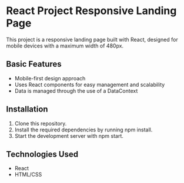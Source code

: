 # React Project Responsive Landing Page

This project is a responsive landing page built with React, designed for mobile devices with a maximum width of 480px.

## Basic Features

- Mobile-first design approach
- Uses React components for easy management and scalability
- Data is managed through the use of a DataContext

## Installation

1. Clone this repository.
2. Install the required dependencies by running npm install.
3. Start the development server with npm start.

## Technologies Used

- React
- HTML/CSS